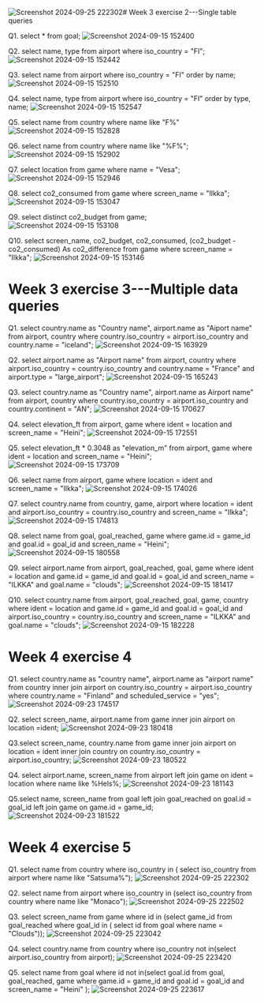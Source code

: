 ![Screenshot 2024-09-25 222302](https://github.com/user-attachments/assets/eb9f80c6-f144-40b8-b16b-b09101fdaf86)#    Week 3 exercise 2---Single table queries

Q1. select * from goal;
![Screenshot 2024-09-15 152400](https://github.com/user-attachments/assets/9c5e3ec1-506d-44e7-bfe1-8654dac82946)

Q2. select name, type from airport where iso_country = "FI";
![Screenshot 2024-09-15 152442](https://github.com/user-attachments/assets/f5f707df-9a75-40a6-aaa9-af5863378b60)

Q3. select name from airport where iso_country = "FI" order by name;
![Screenshot 2024-09-15 152510](https://github.com/user-attachments/assets/64d2d290-04d9-46aa-a0ed-39a2e836765f)

Q4. select name, type from airport where iso_country = "FI" order by type, name;
![Screenshot 2024-09-15 152547](https://github.com/user-attachments/assets/5626d160-71b5-44fe-8fa0-3674188ac11f)

Q5. select name from country where name like "F%"
![Screenshot 2024-09-15 152828](https://github.com/user-attachments/assets/230c4957-58fe-4858-8bb3-5ce98dc597a0)

Q6. select name from country where name like "%F%";
![Screenshot 2024-09-15 152902](https://github.com/user-attachments/assets/0539bc20-3529-419d-bf77-c2e71440e3cf)

Q7. select location from game where name = "Vesa";
![Screenshot 2024-09-15 152946](https://github.com/user-attachments/assets/3a5103f9-8261-4894-bfe4-6cf2eec49a0e)

Q8. select co2_consumed from game where screen_name = "Ilkka";
![Screenshot 2024-09-15 153047](https://github.com/user-attachments/assets/9856f0ec-bc51-4667-a63e-f9d74eaf9aad)

Q9. select distinct co2_budget from game;
![Screenshot 2024-09-15 153108](https://github.com/user-attachments/assets/4e8d3088-fb6d-4f9e-96db-f5c74ba61e86)

Q10. select screen_name, co2_budget, co2_consumed, (co2_budget - co2_consumed) As co2_difference from game where screen_name = "Ilkka";
![Screenshot 2024-09-15 153146](https://github.com/user-attachments/assets/02d0117f-9346-4a3b-8896-25da78a5f121)


#  Week 3 exercise 3---Multiple data queries 


Q1.  select country.name as "Country name", airport.name as "Aiport name" from airport, country where country.iso_country = airport.iso_country and country.name = "iceland";
![Screenshot 2024-09-15 163929](https://github.com/user-attachments/assets/ce0b1c05-382e-4f53-9447-5d44f49b12be)

Q2. select airport.name as "Airport name" from airport, country where airport.iso_country = country.iso_country and country.name = "France" and airport.type = "large_airport";
![Screenshot 2024-09-15 165243](https://github.com/user-attachments/assets/d173272d-acfe-4c4d-b8b6-616e14870a4a)

Q3. select country.name as "Country name", airport.name as Airport name" from airport, country where country.iso_country = airport.iso_country and country.continent = "AN";
![Screenshot 2024-09-15 170627](https://github.com/user-attachments/assets/3367d61a-c22a-413f-99fc-b7c13fbf9a6a)

Q4.  select elevation_ft from airport, game where ident = location and screen_name = "Heini";
![Screenshot 2024-09-15 172551](https://github.com/user-attachments/assets/10a4f95c-2ddb-4674-88da-a53e762d3ca7)

Q5.  select elevation_ft * 0.3048 as "elevation_m" from airport, game where ident = location and screen_name = "Heini";
![Screenshot 2024-09-15 173709](https://github.com/user-attachments/assets/b7b6fa46-cdc9-4461-8fdf-c9cc3ad0caee)

Q6.  select name from airport, game where location = ident and screen_name = "Ilkka";
![Screenshot 2024-09-15 174026](https://github.com/user-attachments/assets/ddf96636-6cc4-4787-ba58-61dac7a7442f)

Q7.  select country.name from country, game, airport where location = ident and airport.iso_country = country.iso_country and screen_name = "Ilkka";
![Screenshot 2024-09-15 174813](https://github.com/user-attachments/assets/ffb92dd0-d3dc-4815-bff1-07b35de6635d)

Q8.  select name from goal, goal_reached, game where game.id = game_id and goal.id = goal_id and screen_name = "Heini";
![Screenshot 2024-09-15 180558](https://github.com/user-attachments/assets/3911f574-c8ee-47bb-ba8d-2e08386ff4fd)

Q9.  select airport.name from airport, goal_reached, goal, game where ident = location and game.id = game_id and goal.id = goal_id and screen_name = "ILKKA" and goal.name = "clouds";
![Screenshot 2024-09-15 181417](https://github.com/user-attachments/assets/f171249d-73f2-475b-a147-36b8828ac298)

Q10.  select country.name from airport, goal_reached, goal, game, country where ident = location and game.id = game_id and goal.id = goal_id and airport.iso_country = country.iso_country and screen_name = "ILKKA" and goal.name = "clouds";
![Screenshot 2024-09-15 182228](https://github.com/user-attachments/assets/632f8842-979f-436b-82a3-1beae81983c6)


# Week 4 exercise 4

Q1. select country.name as "country name", airport.name as "airport name" from country inner join airport on country.iso_country = airport.iso_country where country.name = "Finland" and scheduled_service = "yes";
![Screenshot 2024-09-23 174517](https://github.com/user-attachments/assets/bff6530f-d606-41c7-9c2b-e25cb8121395)

Q2. select screen_name, airport.name from game inner join airport on location =ident;
![Screenshot 2024-09-23 180418](https://github.com/user-attachments/assets/497f228b-084a-42e0-953c-767b7f8f8f2a)

Q3.select screen_name, country.name from game inner join airport on location = ident inner join country on country.iso_country = airport.iso_country;
![Screenshot 2024-09-23 180522](https://github.com/user-attachments/assets/4df704c5-f80b-4821-acb5-588d7fc7d99b)

Q4. select airport.name, screen_name from airport left join game on ident = location where name like %Hels%;
![Screenshot 2024-09-23 181143](https://github.com/user-attachments/assets/1bc15eb2-1687-4748-b4fb-4775eea6e269)

Q5.select name, screen_name from goal left join goal_reached on goal.id = goal_id left join game on game.id = game_id;
![Screenshot 2024-09-23 181522](https://github.com/user-attachments/assets/e256eaaf-43ba-4d95-a03d-154da7556587)

# Week 4 exercise 5

Q1. select name from country where iso_country in ( select iso_country from airport where name like "Satsuma%");
![Screenshot 2024-09-25 222302](https://github.com/user-attachments/assets/d31ecc84-ea98-4581-a073-849f5989ab0e)


Q2. select name from airport where iso_country in (select iso_country from country where name like "Monaco");
![Screenshot 2024-09-25 222502](https://github.com/user-attachments/assets/fa834249-3959-45d0-b304-2fdb1eb418ac)


Q3. select screen_name from game where id in (select game_id from goal_reached where goal_id in ( select id from goal where name = "Clouds"));
![Screenshot 2024-09-25 223042](https://github.com/user-attachments/assets/206b25d0-e1c3-4445-abce-98690628d2d3)

Q4.  select country.name from country where iso_country not in(select airport.iso_country from airport);
![Screenshot 2024-09-25 223420](https://github.com/user-attachments/assets/aefa197f-c233-4443-833f-a848d04d9e8d)


Q5. select name from goal where id not in(select goal.id from goal, goal_reached, game where game.id = game_id and goal.id = goal_id and screen_name = "Heini" );
![Screenshot 2024-09-25 223617](https://github.com/user-attachments/assets/ef00fd25-bf41-4be4-b4d0-1282fe6ce3ba)

